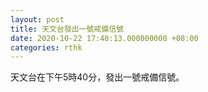 ```yaml
---
layout: post
title: 天文台發出一號戒備信號
date: 2020-10-22 17:40:13.000000000 +08:00
categories: rthk
---
```


天文台在下午5時40分，發出一號戒備信號。
